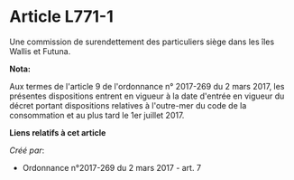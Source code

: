 # Article L771-1

Une commission de surendettement des particuliers siège dans les îles Wallis et Futuna.

**Nota:**

Aux termes de l'article 9 de l'ordonnance n° 2017-269 du 2 mars 2017,  les présentes dispositions entrent en vigueur à la
date d'entrée en  vigueur du décret portant dispositions relatives à l'outre-mer du code  de la consommation et au plus tard
le 1er juillet 2017.

**Liens relatifs à cet article**

_Créé par_:

  - Ordonnance n°2017-269 du 2 mars 2017 - art. 7
